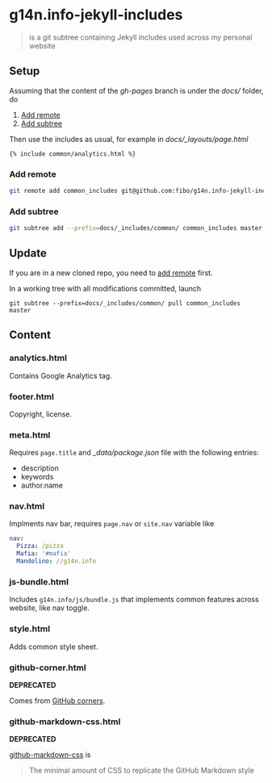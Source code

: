 # g14n.info-jekyll-includes

> is a git subtree containing Jekyll includes used across my personal website

## Setup

Assuming that the content of the *gh-pages* branch is under the *docs/* folder, do

1. [Add remote](#add-remote)
2. [Add subtree](#add-subtree)

Then use the includes as usual, for example in *docs/_layouts/page.html*

```
{% include common/analytics.html %}
```

### Add remote

```bash
git remote add common_includes git@github.com:fibo/g14n.info-jekyll-includes.git
```

### Add subtree

```bash
git subtree add --prefix=docs/_includes/common/ common_includes master
```

## Update

If you are in a new cloned repo, you need to [add remote](#add-remote) first.

In a working tree with all modifications committed, launch

```
git subtree --prefix=docs/_includes/common/ pull common_includes master
```

## Content

### analytics.html

Contains Google Analytics tag.

### footer.html

Copyright, license.

### meta.html

Requires `page.title` and *_data/package.json* file with the following entries:

* description
* keywords
* author.name

### nav.html

Implments nav bar, requires `page.nav` or `site.nav` variable like

```yaml
nav:
  Pizza: /pizza
  Mafia: '#mafia'
  Mandolino: //g14n.info
```

### js-bundle.html

Includes `g14n.info/js/bundle.js` that implements common features across
website, like nav toggle.

### style.html

Adds common style sheet.

### github-corner.html

**DEPRECATED**

Comes from [GitHub corners](http://tholman.com/github-corners/).

### github-markdown-css.html

**DEPRECATED**

[github-markdown-css](https://github.com/sindresorhus/github-markdown-css) is

> The minimal amount of CSS to replicate the GitHub Markdown style

